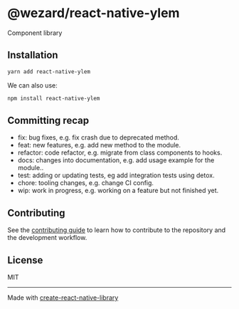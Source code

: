# @wezard/react-native-ylem

Component library

## Installation

```sh
yarn add react-native-ylem
```
We can also use:
```sh
npm install react-native-ylem
```

<!-- ## Usage

```js
import { multiply } from 'react-native-ylem';

// ...

const result = await multiply(3, 7);
``` -->

## Committing recap

- fix: bug fixes, e.g. fix crash due to deprecated method.
- feat: new features, e.g. add new method to the module.
- refactor: code refactor, e.g. migrate from class components to hooks.
- docs: changes into documentation, e.g. add usage example for the module..
- test: adding or updating tests, eg add integration tests using detox.
- chore: tooling changes, e.g. change CI config.
- wip: work in progress, e.g. working on a feature but not finished yet.

## Contributing

See the [contributing guide](CONTRIBUTING.md) to learn how to contribute to the repository and the development workflow.

## License

MIT

---

Made with [create-react-native-library](https://github.com/callstack/react-native-builder-bob)
